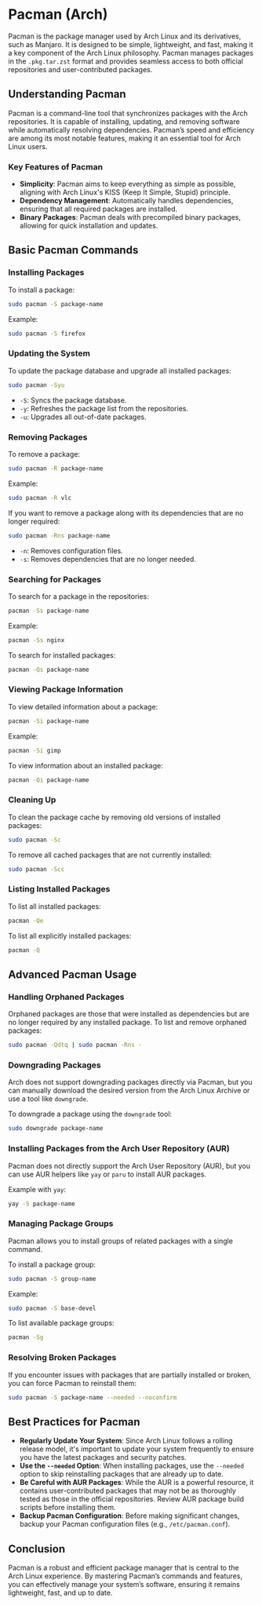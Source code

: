 # Pacman (Arch)

Pacman is the package manager used by Arch Linux and its derivatives, such as Manjaro. It is designed to be simple, lightweight, and fast, making it a key component of the Arch Linux philosophy. Pacman manages packages in the `.pkg.tar.zst` format and provides seamless access to both official repositories and user-contributed packages.

## Understanding Pacman

Pacman is a command-line tool that synchronizes packages with the Arch repositories. It is capable of installing, updating, and removing software while automatically resolving dependencies. Pacman’s speed and efficiency are among its most notable features, making it an essential tool for Arch Linux users.

### Key Features of Pacman

- **Simplicity**: Pacman aims to keep everything as simple as possible, aligning with Arch Linux's KISS (Keep It Simple, Stupid) principle.
- **Dependency Management**: Automatically handles dependencies, ensuring that all required packages are installed.
- **Binary Packages**: Pacman deals with precompiled binary packages, allowing for quick installation and updates.

## Basic Pacman Commands

### Installing Packages

To install a package:

```bash
sudo pacman -S package-name
```

Example:

```bash
sudo pacman -S firefox
```

### Updating the System

To update the package database and upgrade all installed packages:

```bash
sudo pacman -Syu
```

- `-S`: Syncs the package database.
- `-y`: Refreshes the package list from the repositories.
- `-u`: Upgrades all out-of-date packages.

### Removing Packages

To remove a package:

```bash
sudo pacman -R package-name
```

Example:

```bash
sudo pacman -R vlc
```

If you want to remove a package along with its dependencies that are no longer required:

```bash
sudo pacman -Rns package-name
```

- `-n`: Removes configuration files.
- `-s`: Removes dependencies that are no longer needed.

### Searching for Packages

To search for a package in the repositories:

```bash
pacman -Ss package-name
```

Example:

```bash
pacman -Ss nginx
```

To search for installed packages:

```bash
pacman -Qs package-name
```

### Viewing Package Information

To view detailed information about a package:

```bash
pacman -Si package-name
```

Example:

```bash
pacman -Si gimp
```

To view information about an installed package:

```bash
pacman -Qi package-name
```

### Cleaning Up

To clean the package cache by removing old versions of installed packages:

```bash
sudo pacman -Sc
```

To remove all cached packages that are not currently installed:

```bash
sudo pacman -Scc
```

### Listing Installed Packages

To list all installed packages:

```bash
pacman -Qe
```

To list all explicitly installed packages:

```bash
pacman -Q
```

## Advanced Pacman Usage

### Handling Orphaned Packages

Orphaned packages are those that were installed as dependencies but are no longer required by any installed package. To list and remove orphaned packages:

```bash
sudo pacman -Qdtq | sudo pacman -Rns -
```

### Downgrading Packages

Arch does not support downgrading packages directly via Pacman, but you can manually download the desired version from the Arch Linux Archive or use a tool like `downgrade`.

To downgrade a package using the `downgrade` tool:

```bash
sudo downgrade package-name
```

### Installing Packages from the Arch User Repository (AUR)

Pacman does not directly support the Arch User Repository (AUR), but you can use AUR helpers like `yay` or `paru` to install AUR packages.

Example with `yay`:

```bash
yay -S package-name
```

### Managing Package Groups

Pacman allows you to install groups of related packages with a single command.

To install a package group:

```bash
sudo pacman -S group-name
```

Example:

```bash
sudo pacman -S base-devel
```

To list available package groups:

```bash
pacman -Sg
```

### Resolving Broken Packages

If you encounter issues with packages that are partially installed or broken, you can force Pacman to reinstall them:

```bash
sudo pacman -S package-name --needed --noconfirm
```

## Best Practices for Pacman

- **Regularly Update Your System**: Since Arch Linux follows a rolling release model, it's important to update your system frequently to ensure you have the latest packages and security patches.
- **Use the `--needed` Option**: When installing packages, use the `--needed` option to skip reinstalling packages that are already up to date.
- **Be Careful with AUR Packages**: While the AUR is a powerful resource, it contains user-contributed packages that may not be as thoroughly tested as those in the official repositories. Review AUR package build scripts before installing them.
- **Backup Pacman Configuration**: Before making significant changes, backup your Pacman configuration files (e.g., `/etc/pacman.conf`).

## Conclusion

Pacman is a robust and efficient package manager that is central to the Arch Linux experience. By mastering Pacman’s commands and features, you can effectively manage your system’s software, ensuring it remains lightweight, fast, and up to date.
